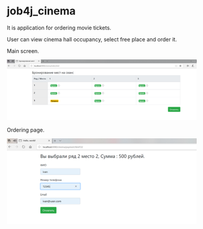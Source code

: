 # job4j_cinema

It is application for ordering movie tickets.

User can view cinema hall occupancy, select free place and order it.

Main screen.

![ScreenShot](images/main.png)

Ordering page.

![ScreenShot](images/order.png)